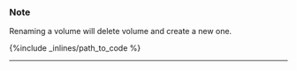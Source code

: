 ### Note

Renaming a volume will delete volume and create a new one.






{%include _inlines/path_to_code %}



* * *

